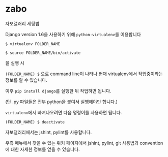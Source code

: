 zabo
====

자보갤러리 세팅법

Django version 1.6을 사용하기 위해 `python-virtualenv`를 이용합니다

`$ virtualenv FOLDER_NAME`

`$ source FOLDER_NAME/bin/activate`

을 실행 시

`(FOLDER_NAME) $`
으로 command line이 나타나 현재 virtualenv에서 작업중이라는 정보를 알 수 있습니다.

이후 `pip install django`를 실행한 뒤 작업하면 됩니다.

(단 .py 파일들은 전부 python을 붙여서 실행해야만 합니다.)

`virtualenv`에서 빠져나오려면 다음 명령어를 사용하면 됩니다.

`(FOLDER_NAME) $ deactivate`


자보갤러리에서는 jshint, pylint를 사용합니다.

우측 메뉴에서 찾을 수 있는 위키 페이지에서 jshint, pylint, git 사용법과 convention에 대한 자세한 정보를 얻을 수 있습니다.
